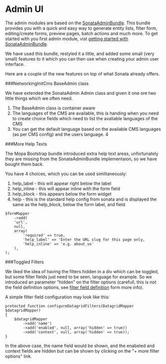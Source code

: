 Admin UI
========

The admin modules are based on the [SonataAdminBundle](http://sonata-project.org/bundles/admin/master/doc/index.html). This bundle provides you with a quick and easy way to generate entity lists, filter form, editing/create forms, preview pages, batch actions and much more. To get started with you first admin module, vist [getting started with SonataAdminBundle](http://sonata-project.org/bundles/admin/master/doc/reference/getting_started.html).

We have used this bundle, restyled it a little, and added some small (very small) features to it which you can then use when creating your admin user interface.

Here are a couple of the new features on top of what Sonata already offers.

###NetworkingInitCms BaseAdmin class

We have extended the SonataAdmin Admin class and given it one ore two little things which we often need.

1. The BaseAdmin class is container aware
2. The languages of the CMS are available, this is handing when you need to create choice fields which need to list the avaliable languages of the CMS
3. You can get the default language based on the available CMS languages (as per CMS config) and the users language.
4

###More Help Texts

The Mopa Bootstrap bundle introduced extra help text areas, unfortunately they are missing from the SonataAdminBundle implementaion, so we have bought them back.

You have 4 choices, which you can be used similtaneously:

1. help_label - this will appear right below the label
2. help_inline - this will appear inline with the form field
3. help_block - this appears below the form widget
4. help - this is the standard help config from sonata and is displayed the same as the help_block, below the form label, and field

```
$formMapper
    ->add(
    'url',
    null,
    array(
        'required' => true,
        'help_label' => 'Enter the URL slug for this page only,
        'help_inline' => 'e.g. about_us'
    ),
);
```

###Toggled Filters

We liked the idea of having the filters hidden in a div which can be toggled, but some filter fields just need to be seen, language for example. So we introduced an parameter "hidden" on the filter options (carefull, this is not the field definition options, see [filter field definition](http://sonata-project.org/bundles/doctrine-orm-admin/master/doc/reference/filter_field_definition.html) form more info).

A simple filter field configuration may look like this:

```
protected function configureDatagridFilters(DatagridMapper $datagridMapper)
{
    $datagridMapper
        ->add('name')
        ->add('enabled', null, array('hidden' => true))
        ->add('context', null, array('hidden' => true));
}
```

In the above case, the name field would be shown, and the enabeled and context fields are hidden but can be shown by clicking on the "+ more filter options" link.
